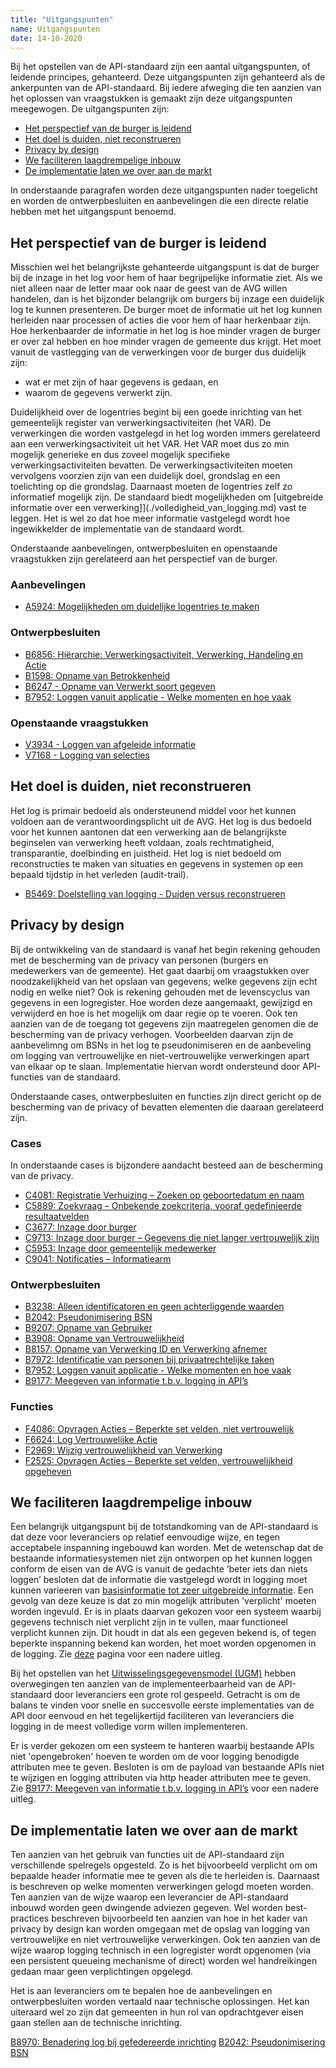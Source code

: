 ```yaml
---
title: "Uitgangspunten"
name: Uitgangspunten
date: 14-10-2020
---
```

Bij het opstellen van de API-standaard zijn een aantal uitgangspunten, of leidende principes, gehanteerd. Deze uitgangspunten zijn gehanteerd als de ankerpunten van de API-standaard. Bij iedere afweging die ten aanzien van het oplossen van vraagstukken is gemaakt zijn deze uitgangspunten meegewogen. De uitgangspunten zijn:

- [Het perspectief van de burger is leidend](https://github.com/VNG-Realisatie/gemma-verwerkingenlogging/blob/master/docs/_content/achtergronddocumentatie/uitgangspunten.md#het-perspectief-van-de-burger-is-leidend)
- [Het doel is duiden, niet reconstrueren](https://github.com/VNG-Realisatie/gemma-verwerkingenlogging/blob/master/docs/_content/achtergronddocumentatie/uitgangspunten.md#het-doel-is-duiden-niet-reconstrueren)
- [Privacy by design](https://github.com/VNG-Realisatie/gemma-verwerkingenlogging/blob/master/docs/_content/achtergronddocumentatie/uitgangspunten.md#privacy-by-design)
- [We faciliteren laagdrempelige inbouw](https://github.com/VNG-Realisatie/gemma-verwerkingenlogging/blob/master/docs/_content/achtergronddocumentatie/uitgangspunten.md#we-faciliteren-laagdrempelige-inbouw)
- [De implementatie laten we over aan de markt](https://github.com/VNG-Realisatie/gemma-verwerkingenlogging/blob/master/docs/_content/achtergronddocumentatie/uitgangspunten.md#de-implementatie-laten-we-over-aan-de-markt)

In onderstaande paragrafen worden deze uitgangspunten nader toegelicht en worden de ontwerpbesluiten en aanbevelingen die een directe relatie hebben met het uitgangspunt benoemd.

## Het perspectief van de burger is leidend
Misschien wel het belangrijkste gehanteerde uitgangspunt is dat de burger bij de inzage in het log voor hem of haar begrijpelijke informatie ziet. Als we niet alleen naar de letter maar ook naar de geest van de AVG willen handelen, dan is het bijzonder belangrijk om burgers bij inzage een duidelijk log te kunnen presenteren. De burger moet de informatie uit het log kunnen herleiden naar processen of acties die voor hem of haar herkenbaar zijn. Hoe herkenbaarder de informatie in het log is hoe minder vragen de burger er over zal hebben en hoe minder vragen de gemeente dus krijgt. Het moet vanuit de vastlegging van de verwerkingen voor de burger dus duidelijk zijn:
- wat er met zijn of haar gegevens is gedaan, en 
- waarom de gegevens verwerkt zijn. 

Duidelijkheid over de logentries begint bij een goede inrichting van het gemeentelijk register van verwerkingsactiviteiten (het VAR). De verwerkingen die worden vastgelegd in het log worden immers gerelateerd aan een verwerkingsactiviteit uit het VAR. Het VAR moet dus zo min mogelijk generieke en dus zoveel mogelijk specifieke verwerkingsactiviteiten bevatten. De verwerkingsactiviteiten moeten vervolgens voorzien zijn van een duidelijk doel, grondslag en een toelichting op die grondslag. Daarnaast moeten de logentries zelf zo informatief mogelijk zijn. De standaard biedt mogelijkheden om [uitgebreide informatie over een verwerking]](./volledigheid_van_logging.md) vast te leggen. Het is wel zo dat hoe meer informatie vastgelegd wordt hoe ingewikkelder de implementatie van de standaard wordt.

Onderstaande aanbevelingen, ontwerpbesluiten en openstaande vraagstukken zijn gerelateerd aan het perspectief van de burger.

### Aanbevelingen
- [A5924: Mogelijkheden om duidelijke logentries te maken](./ontwerp/artefacten/5924.md)

### Ontwerpbesluiten
-	[B6856: Hiërarchie: Verwerkingsactiviteit, Verwerking, Handeling en Actie](./ontwerp/artefacten/6856.md)
- [B1598: Opname van Betrokkenheid](./ontwerp/artefacten/1598.md)
- [B6247 - Opname van Verwerkt soort gegeven](./ontwerp/artefacten/6247.md)
- [B7952: Loggen vanuit applicatie - Welke momenten en hoe vaak](./ontwerp/artefacten/7952.md)

### Openstaande vraagstukken
- [V3934 - Loggen van afgeleide informatie](./ontwerp/artefacten/3934.md)
- [V7168 - Logging van selecties](./ontwerp/artefacten/7168.md)

## Het doel is duiden, niet reconstrueren
Het log is primair bedoeld als ondersteunend middel voor het kunnen voldoen aan de verantwoordingsplicht uit de AVG. Het log is dus bedoeld voor het kunnen aantonen dat een verwerking aan de belangrijkste beginselen van verwerking heeft voldaan, zoals rechtmatigheid, transparantie, doelbinding en juistheid. Het log is niet bedoeld om reconstructies te maken van situaties en gegevens in systemen op een bepaald tijdstip in het verleden (audit-trail).

- [B5469: Doelstelling van logging - Duiden versus reconstrueren](./ontwerp/artefacten/5469.md)

## Privacy by design
Bij de ontwikkeling van de standaard is vanaf het begin rekening gehouden met de bescherming van de privacy van personen (burgers en medewerkers van de gemeente). Het gaat daarbij om vraagstukken over noodzakelijkheid van het opslaan van gegevens; welke gegevens zijn echt nodig en welke niet? Ook is rekening  gehouden met de levenscyclus van gegevens in een logregister. Hoe worden deze aangemaakt, gewijzigd en verwijderd en hoe is het mogelijk om daar regie op te voeren. Ook ten aanzien van de de toegang tot gegevens zijn maatregelen genomen die de bescherming van de privacy verhogen. Voorbeelden daarvan zijn de aanbevelimng om BSNs in het log te pseudonimiseren en de aanbeveling om logging van vertrouwelijke en niet-vertrouwelijke verwerkingen apart van elkaar op te slaan. Implementatie hiervan wordt ondersteund door API-functies van de standaard.

Onderstaande cases, ontwerpbesluiten en functies zijn direct gericht op de bescherming van de privacy of bevatten elementen die daaraan gerelateerd zijn.

### Cases
In onderstaande cases is bijzondere aandacht besteed aan de bescherming van de privacy.
- [C4081: Registratie Verhuizing – Zoeken op geboortedatum en naam](./ontwerp/artefacten/4081.md)
- [C5889: Zoekvraag – Onbekende zoekcriteria, vooraf gedefinieerde resultaatvelden](./ontwerp/artefacten/5889.md)
- [C3677: Inzage door burger](./ontwerp/artefacten/3677.md)
- [C9713: Inzage door burger – Gegevens die niet langer vertrouwelijk zijn](./ontwerp/artefacten/9713.md)
- [C5953: Inzage door gemeentelijk medewerker](./ontwerp/artefacten/5953.md)
- [C9041: Notificaties – Informatiearm](./ontwerp/artefacten/9041.md)

### Ontwerpbesluiten
- [B3238: Alleen identificatoren en geen achterliggende waarden](./ontwerp/artefacten/3238.md)
- [B2042: Pseudonimisering BSN](./ontwerp/artefacten/2042.md)
- [B9207: Opname van Gebruiker](./ontwerp/artefacten/9207.md)
- [B3908: Opname van Vertrouwelijkheid](./ontwerp/artefacten/3908.md)
- [B8157: Opname van Verwerking ID en Verwerking afnemer](./ontwerp/artefacten/8157.md)
- [B7972: Identificatie van personen bij privaatrechtelijke taken](./ontwerp/artefacten/7972.md)
- [B7952: Loggen vanuit applicatie - Welke momenten en hoe vaak](./ontwerp/artefacten/7952.md)
- [B9177: Meegeven van informatie t.b.v. logging in API’s](./ontwerp/artefacten/9177.md)

### Functies
- [F4086: Opvragen Acties – Beperkte set velden, niet vertrouwelijk](./ontwerp/artefacten/4086.md)
- [F6624: Log Vertrouwelijke Actie](./ontwerp/artefacten/6624.md)
- [F2969: Wijzig vertrouwelijkheid van Verwerking](./ontwerp/artefacten/2969.md)
- [F2525: Opvragen Acties – Beperkte set velden, vertrouwelijkheid opgeheven](./ontwerp/artefacten/2525.md)

## We faciliteren laagdrempelige inbouw
Een belangrijk uitgangspunt bij de totstandkoming van de API-standaard is dat deze voor leveranciers op relatief eenvoudige wijze, en tegen acceptabele inspanning ingebouwd kan worden. Met de wetenschap dat de bestaande informatiesystemen niet zijn ontworpen op het kunnen loggen conform de eisen van de AVG is vanuit de gedachte ‘beter iets dan niets loggen’ besloten dat de informatie die vastgelegd wordt in logging moet kunnen varieeren van [basisinformatie tot zeer uitgebreide informatie](./volledigheid_van_logging.md). Een gevolg van deze keuze is dat zo min mogelijk attributen 'verplicht' moeten worden ingevuld. Er is in plaats daarvan gekozen voor een systeem waarbij gegevens technisch niet verplicht zijn in te vullen, maar functioneel verplicht kunnen zijn. Dit houdt in dat als een gegeven bekend is, of tegen beperkte inspanning bekend kan worden, het moet worden opgenomen in de logging. Zie [deze](https://github.com/VNG-Realisatie/gemma-verwerkingenlogging/tree/master/docs/_content/gegevenswoordenboek#bijzondere-meta-attributen) pagina voor een nadere uitleg.

Bij het opstellen van het [Uitwisselingsgegevensmodel (UGM)](../gegevensmodel/uitwisselingsgegevensmodel/readme.md) hebben overwegingen ten aanzien van de implementeerbaarheid van de API-standaard door leveranciers een grote rol gespeeld. Getracht is om de balans te vinden voor snelle en succesvolle eerste implementaties van de API door eenvoud en het tegelijkertijd faciliteren van leveranciers die logging in de meest volledige vorm willen implementeren. 

Er is verder gekozen om een systeem te hanteren waarbij bestaande APIs niet 'opengebroken' hoeven te worden om de voor logging benodigde attributen mee te geven. Besloten is om de payload van bestaande APIs niet te wijzigen en logging attributen via http header attributen mee te geven. Zie [B9177: Meegeven van informatie t.b.v. logging in API’s](./ontwerp/artefacten/9177.md) voor een nadere uitleg.

## De implementatie laten we over aan de markt
Ten aanzien van het gebruik van functies uit de API-standaard zijn verschillende spelregels opgesteld. Zo is het bijvoorbeeld verplicht om om bepaalde header informatie mee te geven als die te herleiden is. Daarnaast is beschreven op welke momenten verwerkingen gelogd moeten worden. Ten aanzien van de wijze waarop een leverancier de API-standaard inbouwd worden geen dwingende adviezen gegeven. Wel worden best-practices beschreven bijvoorbeeld ten aanzien van hoe in het kader van privacy by design kan worden omgegaan met de opslag van logging van vertrouwelijke en niet vertrouwelijke verwerkingen. Ook ten aanzien van de wijze waarop logging technisch in een logregister wordt opgenomen (via een persistent queueing mechanisme of direct) worden wel handreikingen gedaan maar geen verplichtingen opgelegd.

Het is aan leveranciers om te bepalen hoe de aanbevelingen en ontwerpbesluiten worden vertaald naar technische oplossingen. Het kan uiteraard wel zo zijn dat gemeenten in hun rol van opdrachtgever eisen gaan stellen aan de technische inrichting.

[B8970: Benadering log bij gefedereerde inrichting](./ontwerp/artefacten/8970.md)
[B2042: Pseudonimisering BSN](./ontwerp/artefacten/2042.md)



